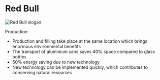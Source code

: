 # Red Bull

![Red Bull slogan](https://static-01.daraz.pk/p/6ff4287d57e718add9fd0b7b25e69cd2.jpg_200x200q80.jpg_.webp)






Production:
- Production and filling take place at the same location which brings enormous environmental benefits
- The transport of aluminium cans saves 40% space compared to glass bottles
- 50% energy saving due to new technology
- New technology can be implemented quickly, which contributes to conserving natural resources





